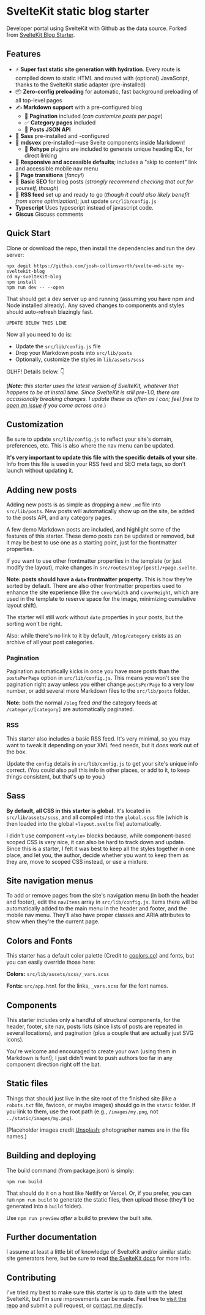 # SvelteKit static blog starter

Developer portal using SvelteKit with Github as the data source. Forked from [SvelteKit Blog Starter](https://github.com/josh-collinsworth/sveltekit-blog-starter).

## Features

- ⚡️ **Super fast static site generation with hydration**. Every route is compiled down to static HTML and routed with (optional) JavaScript, thanks to the SvelteKit static adapter (pre-installed)
- 📦 **Zero-config preloading** for automatic, fast background preloading of all top-level pages
- ✍️ **Markdown support** with a pre-configured blog
	- 📑 **Pagination** included (_can customize posts per page_)
	- ✅ **Category pages** included
	- 💬 **Posts JSON API**
- 💅 **Sass** pre-installed and -configured
- 📝 **mdsvex** pre-installed--use Svelte components inside Markdown!
	- 🔗 **Rehype** plugins are included to generate unique heading IDs, for direct linking
- 📱 **Responsive and accessible defaults**; includes a "skip to content" link and accessible mobile nav menu
- 🔄 **Page transitions** (_fancy!_)
- 🔎 **Basic SEO** for blog posts (_strongly recommend checking that out for yourself, though_)
- 📰 **RSS feed** set up and ready to go (_though it could also likely benefit from some optimization_); just update `src/lib/config.js`
- **Typescript** Uses typescript instead of javascript code.
- **Giscus** Giscuss comments


## Quick Start

Clone or download the repo, then install the dependencies and run the dev server:

```
npx degit https://github.com/josh-collinsworth/svelte-md-site my-sveltekit-blog
cd my-sveltekit-blog
npm install
npm run dev -- --open
```

That should get a dev server up and running (assuming you have npm and Node installed already). Any saved changes to components and styles should auto-refresh blazingly fast.

```
UPDATE BELOW THIS LINE
```

Now all you need to do is:

- Update the `src/lib/config.js` file
- Drop your Markdown posts into `src/lib/posts`
- Optionally, customize the styles in `lib/assets/scss`

GLHF! Details below. 👇

(_**Note:** this starter uses the latest version of SvelteKit, whatever that happens to be at install time. Since SvelteKit is still pre-1.0, there are occasionally breaking changes. I update these as often as I can; feel free to [open an issue](https://github.com/josh-collinsworth/sveltekit-blog-starter/issues/new) if you come across one._)


## Customization

Be sure to update `src/lib/config.js` to reflect your site's domain, preferences, etc. This is also where the nav menu can be updated.

**It's very important to update this file with the specific details of your site.** Info from this file is used in your RSS feed and SEO meta tags, so don't launch without updating it.


## Adding new posts

Adding new posts is as simple as dropping a new `.md` file into `src/lib/posts`. New posts will automatically show up on the site, be added to the posts API, and any category pages.

A few demo Markdown posts are included, and highlight some of the features of this starter. These demo posts can be updated or removed, but it may be best to use one as a starting point, just for the frontmatter properties.

If you want to use other frontmatter properties in the template (or just modify the layout), make changes in `src/routes/blog/[post]/+page.svelte`.

**Note: posts should have a `date` frontmatter property.** This is how they're sorted by default. There are also other frontmatter properties used to enhance the site experience (like the `coverWidth` and `coverHeight`, which are used in the template to reserve space for the image, minimizing cumulative layout shift).

The starter will still work without `date` properties in your posts, but the sorting won't be right.

Also: while there's no link to it by default, `/blog/category` exists as an archive of all your post categories.


### Pagination

Pagination automatically kicks in once you have more posts than the `postsPerPage` option in `src/lib/config.js`. This means you won't see the pagination right away unless you either change `postsPerPage` to a very low number, or add several more Markdown files to the `src/lib/posts` folder.

**Note:** both the normal `/blog` feed _and_ the category feeds at `/category/[category]` are automatically paginated.


### RSS

This starter also includes a basic RSS feed. It's very minimal, so you may want to tweak it depending on your XML feed needs, but it _does_ work out of the box.

Update the `config` details in `src/lib/config.js` to get your site's unique info correct. (You could also pull this info in other places, or add to it, to keep things consistent, but that's up to you.)
	

## Sass

**By default, all CSS in this starter is global.** It's located in `src/lib/assets/scss`, and all compiled into the `global.scss` file (which is then loaded into the global `+layout.svelte` file) automatically.

I didn't use component `<style>` blocks because, while component-based scoped CSS is very nice, it can also be hard to track down and update. Since this is a starter, I felt it was best to keep all the styles together in one place, and let you, the author, decide whether you want to keep them as they are, move to scoped CSS instead, or use a mixture.


## Site navigation menus

To add or remove pages from the site's navigation menu (in both the header and footer), edit the `navItems` array in `src/lib/config.js`. Items there will be automatically added to the main menu in the header and footer, and the mobile nav menu. They'll also have proper classes and ARIA attributes to show when they're the current page.


## Colors and Fonts

This starter has a default color palette (Credit to [coolors.co](https://coolors.co/palettes/trending)) and fonts, but you can easily override those here:

**Colors:** `src/lib/assets/scss/_vars.scss`
	
**Fonts:** `src/app.html` for the links, `_vars.scss` for the font names.


## Components

This starter includes only a handful of structural components, for the header, footer, site nav, posts lists (since lists of posts are repeated in several locations), and pagination (plus a couple that are actually just SVG icons).

You're welcome and encouraged to create your own (using them in Markdown is fun!); I just didn't want to push authors too far in any component direction right off the bat.


## Static files

Things that should just live in the site root of the finished site (like a `robots.txt` file, favicon, or maybe images) should go in the `static` folder. If you link to them, use the root path (e.g., `/images/my.png`, not `../static/images/my.png`).

(Placeholder images credit [Unsplash](https://unsplash.com); photographer names are in the file names.)


## Building and deploying

The build command (from package.json) is simply:

```
npm run build
```

That should do it on a host like Netlify or Vercel. Or, if you prefer, you can run `npm run build` to generate the static files, then upload those (they'll be generated into a `build` folder).

Use `npm run preview` _after_ a build to preview the built site.


## Further documentation

I assume at least a little bit of knowledge of SvelteKit and/or similar static site generators here, but be sure to read [the SvelteKit docs](https://kit.svelte.dev/docs) for more info.


## Contributing

I've tried my best to make sure this starter is up to date with the latest SvelteKit, but I'm sure improvements can be made. Feel free to [visit the repo](https://github.com/josh-collinsworth/sveltekit-blog-starter) and submit a pull request, or [contact me directly](https://joshcollinsworth.com/contact).
